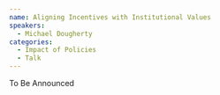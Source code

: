 ```yaml
---
name: Aligning Incentives with Institutional Values
speakers:
  - Michael Dougherty
categories:
  - Impact of Policies
  - Talk
---
```


To Be Announced
